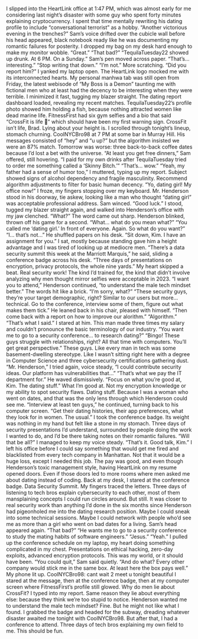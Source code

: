 I slipped into the HeartLink office at 1:47 PM, which was almost early for me considering last night’s disaster with some guy who spent forty minutes explaining cryptocurrency. I spent that time mentally rewriting his dating profile to include “conversational terrorist” as a hobby.
“Another victorious evening in the trenches?” Sam’s voice drifted over the cubicle wall before his head appeared, black notebook ready like he was documenting my romantic failures for posterity.
I dropped my bag on my desk hard enough to make my monitor wobble. “Great.”
“That bad?”
“TequilaTuesday22 showed up drunk. At 6 PM. On a Sunday.”
Sam’s pen moved across paper. “That’s… interesting.”
“Stop writing that down.”
“I’m not.” More scratching. “Did you report him?”
I yanked my laptop open. The HeartLink logo mocked me with its interconnected hearts. My personal manhwa tab was still open from Friday, the latest webisode of “My Boss is a Demon” taunting me with fictional men who at least had the decency to be interesting when they were terrible. I minimized it fast, tugging my blazer straight.
The dating report dashboard loaded, revealing my recent matches. TequilaTuesday22’s profile photo showed him holding a fish, because nothing attracted women like dead marine life. FitnessFirst had six gym selfies and a bio that said “CrossFit is life 💪” which should have been my first warning sign.
CrossFit isn’t life, Brad. Lying about your height is.
I scrolled through tonight’s lineup, stomach churning. CoolNYCBro98 at 7 PM at some bar in Murray Hill. His messages consisted of “hey” and “u up?” but the algorithm insisted we were an 87% match. Tomorrow was worse: three back-to-back coffee dates because I’d lost a bet with the universe.
“At least you get free dinners,” Sam offered, still hovering.
“I paid for my own drinks after TequilaTuesday tried to order me something called a ‘Skinny Bitch.’”
“That’s… wow.”
“Yeah, my father had a sense of humor too,” I muttered, typing up my report. Subject showed signs of alcohol dependency and fragile masculinity. Recommend algorithm adjustments to filter for basic human decency.
“Yo, dating girl! My office now!”
I froze, my fingers stopping over my keyboard. Mr. Henderson stood in his doorway, tie askew, looking like a man who thought “dating girl” was acceptable professional address.
Sam winced. “Good luck.”
I stood, tugged my blazer straight again, and walked into Henderson’s office with my jaw clenched.
“What?” The word came out sharp.
Henderson blinked, thrown off his game for a second. “What… what do you mean what?”
“You called me ‘dating girl.’ In front of everyone. Again. So what do you want?”
“I… that’s not…” He shuffled papers on his desk. “Sit down, Kim. I have an assignment for you.”
I sat, mostly because standing gave him a height advantage and I was tired of looking up at mediocre men.
“There’s a data security summit this week at the Marriott Marquis,” he said, sliding a conference badge across his desk. “Three days of presentations on encryption, privacy protocols, the whole nine yards.”
My heart skipped a beat. Real security work! The kind I’d trained for, the kind that didn’t involve analyzing why men thought mirror selfies were acceptable in 2023.
“I want you to attend,” Henderson continued, “to understand the male tech mindset better.”
The words hit like a brick. “I’m sorry, what?”
“These security guys, they’re your target demographic, right? Similar to our users but more… technical. Go to the conference, interview some of them, figure out what makes them tick.” He leaned back in his chair, pleased with himself. “Then come back with a report on how to improve our alorithm.”
“Algorithm.”
“That’s what I said.”
I stared at him. This man made three times my salary and couldn’t pronounce the basic terminology of our industry. “You want me to go to a security conference… to research dating?”
“Bingo! These guys struggle with relationships, right? All that time with computers. You’ll get great perspective.”
These guys. Like every man in tech was some basement-dwelling stereotype. Like I wasn’t sitting right here with a degree in Computer Science and three cybersecurity certifications gathering dust.
“Mr. Henderson,” I tried again, voice steady, “I could contribute security ideas. Our platform has vulnerabilities that…”
“That’s what we pay the IT department for.” He waved dismissively. “Focus on what you’re good at, Kim. The dating stuff.”
What I’m good at. Not my encryption knowledge or my ability to spot security flaws. Dating stuff. Because I was a woman who went on dates, and that was the only lens through which Henderson could see me.
“Interview at least ten guys,” he continued, turning back to his computer screen. “Get their dating histories, their app preferences, what they look for in women. The usual.”
I took the conference badge. Its weight was nothing in my hand but felt like a stone in my stomach. Three days of security presentations I’d understand, surrounded by people doing the work I wanted to do, and I’d be there taking notes on their romantic failures.
“Will that be all?” I managed to keep my voice steady.
“That’s it. Good talk, Kim.”
I left his office before I could say something that would get me fired and blacklisted from every tech company in Manhattan. Not that it would be a huge loss, except I needed this job. The pay was good, and even though Henderson’s toxic management style, having HeartLink on my resume opened doors. Even if those doors led to more rooms where men asked me about dating instead of coding.
Back at my desk, I stared at the conference badge. Data Security Summit. My fingers traced the letters. Three days of listening to tech bros explain cybersecurity to each other, most of them mansplaining concepts I could run circles around.
But still. It was closer to real security work than anything I’d done in the six months since Henderson had pigeonholed me into the dating research position. Maybe I could sneak into some technical sessions. Maybe I could network with people who’d see me as more than a girl who went on bad dates for a living.
Sam’s head appeared again. “That bad?”
“He wants me to go to a security conference to study the mating habits of software engineers.”
“Jesus.”
“Yeah.” I pulled up the conference schedule on my laptop, my heart doing something complicated in my chest. Presentations on ethical hacking, zero-day exploits, advanced encryption protocols. This was my world, or it should have been.
“You could quit,” Sam said quietly.
“And do what? Every other company would stick me in the same box. At least here the box pays well.”
My phone lit up. CoolNYCBro98: cant wait 2 meet u tonight beautiful
I stared at the message, then at the conference badge, then at my computer screen where FitnessFirst’s profile still glowed.
Why do men lie about CrossFit? I typed into my report. Same reason they lie about everything else: because they think we’re too stupid to notice.
Henderson wanted me to understand the male tech mindset? Fine. But he might not like what I found.
I grabbed the badge and headed for the subway, dreading whatever disaster awaited me tonight with CoolNYCBro98. But after that, I had a conference to attend.
Three days of tech bros explaining my own field to me.
This should be fun.
